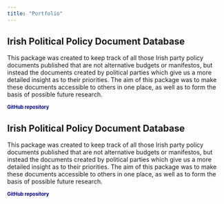 ```yaml
---
title: "Portfolio"
---
```


## Irish Political Policy Document Database

This package was created to keep track of all those Irish party policy documents published that are not alternative budgets or manifestos, but instead the documents created by political parties which give us a more detailed insight as to their priorities. The aim of this package was to make these documents accessible to others in one place, as well as to form the basis of possible future research.

<p>
  <a href="https://github.com/mcclenjam/IrishPolDoc" style="text-decoration: none; color: #00008B; font-weight: bold; font-size: 0.8em;">GitHub repository</a>
</p>

## Irish Political Policy Document Database

This package was created to keep track of all those Irish party policy documents published that are not alternative budgets or manifestos, but instead the documents created by political parties which give us a more detailed insight as to their priorities. The aim of this package was to make these documents accessible to others in one place, as well as to form the basis of possible future research.

<p>
  <a href="https://github.com/mcclenjam/IrishPolDoc" style="text-decoration: none; color: #00008B; font-weight: bold; font-size: 0.8em;">GitHub repository</a>
</p>
